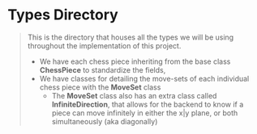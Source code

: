 
# Types Directory
> This is the directory that houses all the types we will be using throughout the implementation of this project.
> - We have each chess piece inheriting from the base class **ChessPiece** to standardize the fields, 
> - We have classes for detailing the move-sets of each individual chess piece with the **MoveSet** class 
>   - The **MoveSet** class also has an extra class called **InfiniteDirection**, that allows for the backend to know if a piece can move infinitely in either the x|y plane, or both simultaneously (aka diagonally)